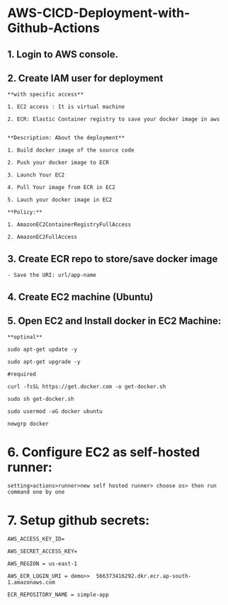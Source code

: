 # AWS-CICD-Deployment-with-Github-Actions

## 1. Login to AWS console.

## 2. Create IAM user for deployment

	**with specific access**

	1. EC2 access : It is virtual machine

	2. ECR: Elastic Container registry to save your docker image in aws


	**Description: About the deployment**

	1. Build docker image of the source code

	2. Push your docker image to ECR

	3. Launch Your EC2 

	4. Pull Your image from ECR in EC2

	5. Lauch your docker image in EC2

	**Policy:**

	1. AmazonEC2ContainerRegistryFullAccess

	2. AmazonEC2FullAccess

	
## 3. Create ECR repo to store/save docker image
    - Save the URI: url/app-name

	
## 4. Create EC2 machine (Ubuntu) 

## 5. Open EC2 and Install docker in EC2 Machine:
	
	
	**optinal**

	sudo apt-get update -y

	sudo apt-get upgrade -y
	
	#required

	curl -fsSL https://get.docker.com -o get-docker.sh

	sudo sh get-docker.sh

	sudo usermod -aG docker ubuntu

	newgrp docker
	
# 6. Configure EC2 as self-hosted runner:
    setting>actions>runner>new self hosted runner> choose os> then run command one by one


# 7. Setup github secrets:

    AWS_ACCESS_KEY_ID=

    AWS_SECRET_ACCESS_KEY=

    AWS_REGION = us-east-1

    AWS_ECR_LOGIN_URI = demo>>  566373416292.dkr.ecr.ap-south-1.amazonaws.com

    ECR_REPOSITORY_NAME = simple-app